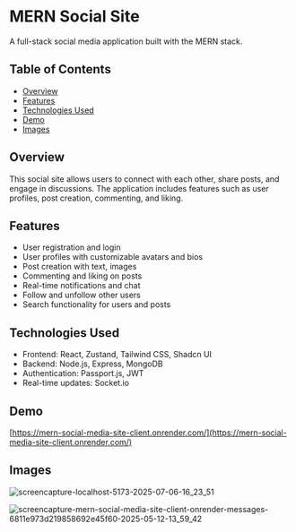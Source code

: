 # MERN Social Site

A full-stack social media application built with the MERN stack.

## Table of Contents

* [Overview](#overview)
* [Features](#features)
* [Technologies Used](#technologies-used)
* [Demo](#demo)
* [Images](#images)

## Overview

This social site allows users to connect with each other, share posts, and engage in discussions. The application includes features such as user profiles, post creation, commenting, and liking.

## Features

* User registration and login
* User profiles with customizable avatars and bios
* Post creation with text, images
* Commenting and liking on posts
* Real-time notifications and chat
* Follow and unfollow other users
* Search functionality for users and posts

## Technologies Used

* Frontend: React, Zustand, Tailwind CSS, Shadcn UI
* Backend: Node.js, Express, MongoDB
* Authentication: Passport.js, JWT
* Real-time updates: Socket.io

## Demo

[https://mern-social-media-site-client.onrender.com/](https://mern-social-media-site-client.onrender.com/)

## Images

![screencapture-localhost-5173-2025-07-06-16_23_51](https://github.com/user-attachments/assets/95de0d76-ba62-4570-9eae-2b036aecb0c3)

![screencapture-mern-social-media-site-client-onrender-messages-6811e973d219858692e45f60-2025-05-12-13_59_42](https://github.com/user-attachments/assets/4b5e3070-cdd0-4ae9-832a-10e05bb0b747)
